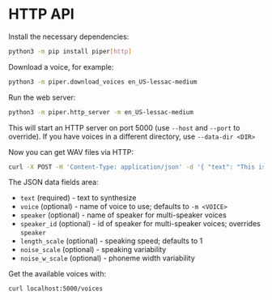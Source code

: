 # HTTP API

Install the necessary dependencies:

``` sh
python3 -m pip install piper[http]
```

Download a voice, for example:

``` sh
python3 -m piper.download_voices en_US-lessac-medium
```

Run the web server:

``` sh
python3 -m piper.http_server -m en_US-lessac-medium
```

This will start an HTTP server on port 5000 (use `--host` and `--port` to override).
If you have voices in a different directory, use `--data-dir <DIR>`

Now you can get WAV files via HTTP:

``` sh
curl -X POST -H 'Content-Type: application/json' -d '{ "text": "This is a test." }' -o test.wav localhost:5000
```

The JSON data fields area:

* `text` (required) - text to synthesize
* `voice` (optional) - name of voice to use; defaults to `-m <VOICE>`
* `speaker` (optional) - name of speaker for multi-speaker voices
* `speaker_id` (optional) - id of speaker for multi-speaker voices; overrides `speaker`
* `length_scale` (optional) - speaking speed; defaults to 1
* `noise_scale` (optional) - speaking variability
* `noise_w_scale` (optional) - phoneme width variability

Get the available voices with:

``` sh
curl localhost:5000/voices
```
